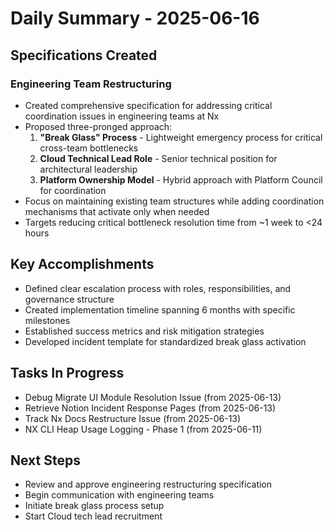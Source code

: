 # Daily Summary - 2025-06-16

## Specifications Created

### Engineering Team Restructuring
- Created comprehensive specification for addressing critical coordination issues in engineering teams at Nx
- Proposed three-pronged approach:
  1. **"Break Glass" Process** - Lightweight emergency process for critical cross-team bottlenecks
  2. **Cloud Technical Lead Role** - Senior technical position for architectural leadership
  3. **Platform Ownership Model** - Hybrid approach with Platform Council for coordination
- Focus on maintaining existing team structures while adding coordination mechanisms that activate only when needed
- Targets reducing critical bottleneck resolution time from ~1 week to <24 hours

## Key Accomplishments
- Defined clear escalation process with roles, responsibilities, and governance structure
- Created implementation timeline spanning 6 months with specific milestones
- Established success metrics and risk mitigation strategies
- Developed incident template for standardized break glass activation

## Tasks In Progress
- Debug Migrate UI Module Resolution Issue (from 2025-06-13)
- Retrieve Notion Incident Response Pages (from 2025-06-13)
- Track Nx Docs Restructure Issue (from 2025-06-13)
- NX CLI Heap Usage Logging - Phase 1 (from 2025-06-11)

## Next Steps
- Review and approve engineering restructuring specification
- Begin communication with engineering teams
- Initiate break glass process setup
- Start Cloud tech lead recruitment